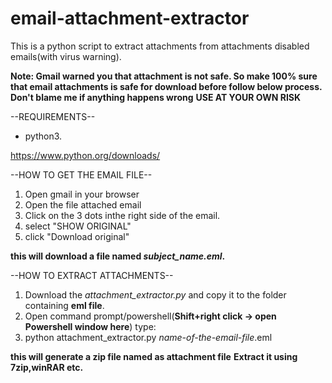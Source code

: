 # email-attachment-extractor
This is a python script to extract attachments from attachments disabled emails(with virus warning).

**Note: Gmail warned you that attachment is not safe. So make 100% sure that email attachments is safe for download before follow below process.**
**Don't blame me if anything happens wrong**
**USE AT YOUR OWN RISK**

--REQUIREMENTS--

* python3.

https://www.python.org/downloads/

--HOW TO GET THE EMAIL FILE--

1. Open gmail in your browser
2. Open the file attached email
3. Click on the 3 dots inthe right side of the email.
4. select "SHOW ORIGINAL"
5. click "Download original"

**this will download a file named *subject_name.eml*.**

--HOW TO EXTRACT ATTACHMENTS--

1. Download the *attachment_extractor.py* and copy it to the folder containing **eml file**.
2. Open command prompt/powershell(**Shift+right click -> open Powershell window here**)
 type:
3.  python attachment_extractor.py *name-of-the-email-file*.eml

**this will generate a zip file named as attachment file**
**Extract it using 7zip,winRAR etc.**
